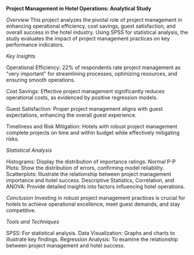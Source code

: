 **Project Management in Hotel Operations: Analytical Study**

*Overview*
This project analyzes the pivotal role of project management in enhancing operational efficiency, cost savings, guest satisfaction, and overall success in the hotel industry. Using SPSS for statistical analysis, the study evaluates the impact of project management practices on key performance indicators.

*Key Insights*

Operational Efficiency: 22% of respondents rate project management as "very important" for streamlining processes, optimizing resources, and ensuring smooth operations.

Cost Savings: Effective project management significantly reduces operational costs, as evidenced by positive regression models.

Guest Satisfaction: Proper project management aligns with guest expectations, enhancing the overall guest experience.

Timeliness and Risk Mitigation: Hotels with robust project management complete projects on time and within budget while effectively mitigating risks.

*Statistical Analysis*

Histograms: Display the distribution of importance ratings.
Normal P-P Plots: Show the distribution of errors, confirming model reliability.
Scatterplots: Illustrate the relationship between project management importance and hotel success.
Descriptive Statistics, Correlation, and ANOVA: Provide detailed insights into factors influencing hotel operations.

*Conclusion*
Investing in robust project management practices is crucial for hotels to achieve operational excellence, meet guest demands, and stay competitive.

*Tools and Techniques*

SPSS: For statistical analysis.
Data Visualization: Graphs and charts to illustrate key findings.
Regression Analysis: To examine the relationship between project management and hotel success.
